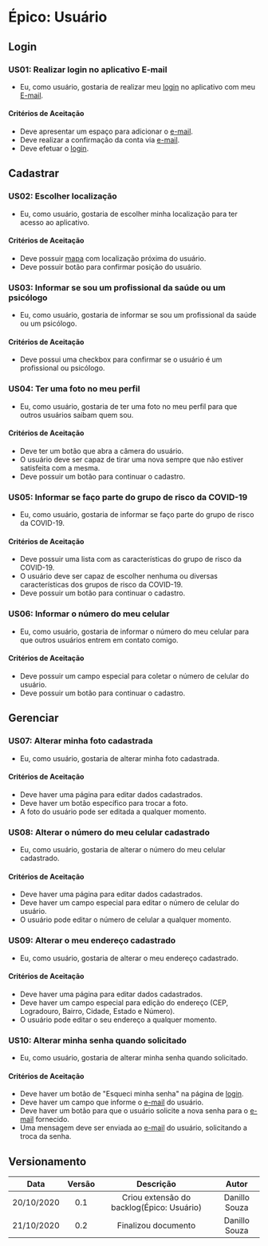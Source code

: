 # Épico: Usuário
 
## Login
### US01: Realizar login no aplicativo E-mail
- Eu, como usuário, gostaria de realizar meu [login](/pages/modeling/lexicon?id=login) no aplicativo com meu [E-mail](/pages/modeling/lexicon?id=e-mail).

#### Critérios de Aceitação
- Deve apresentar um espaço para adicionar o [e-mail](/pages/modeling/lexicon?id=e-mail).
- Deve realizar a confirmação da conta via [e-mail](/pages/modeling/lexicon?id=e-mail).
- Deve efetuar o [login](/pages/modeling/lexicon?id=login).
 
## Cadastrar
### US02: Escolher localização
- Eu, como usuário, gostaria de escolher minha localização para ter acesso ao aplicativo.

#### Critérios de Aceitação
- Deve possuir [mapa](/pages/modeling/lexicon?id=mapa) com localização próxima do usuário.
- Deve possuir botão para confirmar posição do usuário.
 
### US03: Informar se sou um profissional da saúde ou um psicólogo
- Eu, como usuário, gostaria de informar se sou um profissional da saúde ou um psicólogo.

#### Critérios de Aceitação
- Deve possui uma checkbox para confirmar se o usuário é um profissional ou psicólogo.
 
### US04: Ter uma foto no meu perfil
- Eu, como usuário, gostaria de ter uma foto no meu perfil para que outros usuários saibam quem sou.

#### Critérios de Aceitação
- Deve ter um botão que abra a câmera do usuário.
- O usuário deve ser capaz de tirar uma nova sempre que não estiver satisfeita com a mesma.
- Deve possuir um botão para continuar o cadastro.
 
### US05: Informar se faço parte do grupo de risco da COVID-19
- Eu, como usuário, gostaria de informar se faço parte do grupo de risco da COVID-19.

#### Critérios de Aceitação
- Deve possuir uma lista com as características do grupo de risco da COVID-19.
- O usuário deve ser capaz de escolher nenhuma ou diversas características dos grupos de risco da COVID-19.
- Deve possuir um botão para continuar o cadastro.
 
### US06: Informar o número do meu celular
- Eu, como usuário, gostaria de informar o número do meu celular para que outros usuários entrem em contato comigo.

#### Critérios de Aceitação
- Deve possuir um campo especial para coletar o número de celular do usuário.
- Deve possuir um botão para continuar o cadastro.
 
## Gerenciar
 
### US07: Alterar minha foto cadastrada
- Eu, como usuário, gostaria de alterar minha foto cadastrada.

#### Critérios de Aceitação
- Deve haver uma página para editar dados cadastrados.
- Deve haver um botão específico para trocar a foto.
- A foto do usuário pode ser editada a qualquer momento.
 
### US08: Alterar o número do meu celular cadastrado
- Eu, como usuário, gostaria de alterar o número do meu celular cadastrado.

#### Critérios de Aceitação
- Deve haver uma página para editar dados cadastrados.
- Deve haver um campo especial para editar o número de celular do usuário.
- O usuário pode editar o número de celular a qualquer momento.
 
### US09: Alterar o meu endereço cadastrado
- Eu, como usuário, gostaria de alterar o meu endereço cadastrado.

#### Critérios de Aceitação
- Deve haver uma página para editar dados cadastrados.
- Deve haver um campo especial para edição do endereço (CEP, Logradouro, Bairro, Cidade, Estado e Número).
- O usuário pode editar o seu endereço a qualquer momento.
 
### US10: Alterar minha senha quando solicitado
- Eu, como usuário, gostaria de alterar minha senha quando solicitado.

#### Critérios de Aceitação
- Deve haver um botão de "Esqueci minha senha" na página de [login](/pages/modeling/lexicon?id=login).
- Deve haver um campo que informe o [e-mail](/pages/modeling/lexicon?id=e-mail) do usuário.
- Deve haver um botão para que o usuário solicite a nova senha para o [e-mail](/pages/modeling/lexicon?id=e-mail) fornecido.
- Uma mensagem deve ser enviada ao [e-mail](/pages/modeling/lexicon?id=e-mail) do usuário, solicitando a troca da senha.
 
## Versionamento
 
|Data|Versão|Descrição|Autor|
|:-:|:-:|:-:|:-:|
|20/10/2020|0.1|Criou extensão do backlog(Épico: Usuário)|Danillo Souza|
|21/10/2020|0.2|Finalizou documento|Danillo Souza|
